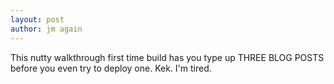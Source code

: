 ```yaml
---
layout: post
author: jm again
---
```


This nutty walkthrough first time build has you type up THREE BLOG POSTS before you even try to deploy one. Kek. I'm tired.
